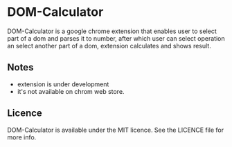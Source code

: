 DOM-Calculator
==============

DOM-Calculator is a google chrome extension that enables user to select part of a dom and parses it to number, after which user can select operation an select another part of a dom, extension calculates and shows result.


## Notes
 - extension is under development
 - it's not available on chrom web store.


## Licence

DOM-Calculator is available under the MIT licence. See the LICENCE file for more info.
